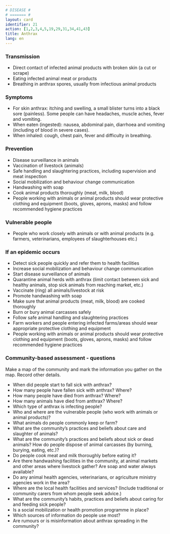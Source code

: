 ```yaml
---
# DISEASE #
# ======= #
layout: card
identifier: 21
action: [1,2,3,4,5,19,29,31,34,41,43]
title: Anthrax
lang: en
---
```


### Transmission

- Direct contact of infected animal products with broken skin (a cut or scrape)
- Eating infected animal meat or products
- Breathing in anthrax spores, usually from infectious animal products

### Symptoms

- For skin anthrax: itching and swelling, a small blister turns into a black sore (painless). Some people can have headaches, muscle aches, fever and vomiting.
- When eaten (ingested): nausea, abdominal pain, diarrhoea and vomiting (including of blood in severe cases).
- When inhaled: cough, chest pain, fever and difficulty in breathing.

### Prevention

- Disease surveillance in animals
- Vaccination of livestock (animals)
- Safe handling and slaughtering practices, including supervision and meat inspection
- Social mobilization and behaviour change communication
- Handwashing with soap
- Cook animal products thoroughly (meat, milk, blood)
- People working with animals or animal products should wear protective clothing and equipment (boots, gloves, aprons, masks) and follow recommended hygiene practices

### Vulnerable people

- People who work closely with animals or with animal products (e.g. farmers, veterinarians, employees of slaughterhouses etc.)

### If an epidemic occurs

- Detect sick people quickly and refer them to health facilities
- Increase social mobilization and behaviour change communication
- Start disease surveillance of animals
- Quarantine animal herds with anthrax (limit contact between sick and healthy animals, stop sick animals from reaching market, etc.)
- Vaccinate (ring) all animals/livestock at risk
- Promote handwashing with soap
- Make sure that animal products (meat, milk, blood) are cooked thoroughly
- Burn or bury animal carcasses safely
- Follow safe animal handling and slaughtering practices
- Farm workers and people entering infected farms/areas should wear appropriate protective clothing and equipment
- People working with animals or animal products should wear protective clothing and equipment (boots, gloves, aprons, masks) and follow recommended hygiene practices

### Community-based assessment - questions

Make a map of the community and mark the information you gather on the map. Record other details.
- When did people start to fall sick with anthrax?
- How many people have fallen sick with anthrax? Where?
- How many people have died from anthrax? Where?
-	How many animals have died from anthrax? Where?
- Which type of anthrax is infecting people?
- Who and where are the vulnerable people (who work with animals or animal products)?
- What animals do people commonly keep or farm?
- What are the community’s practices and beliefs about care and slaughter of animals?
- What are the community’s practices and beliefs about sick or dead animals? How do people dispose of animal carcasses (by burning, burying, eating, etc.)?
- Do people cook meat and milk thoroughly before eating it?
- Are there handwashing facilities in the community, at animal markets and other areas where livestock gather? Are soap and water always available?
- Do any animal health agencies, veterinarians, or agriculture ministry agencies work in the area?
- Where are the local health facilities and services? (Include traditional or community carers from whom people seek advice.)
- What are the community’s habits, practices and beliefs about caring for and feeding sick people?
- Is a social mobilization or health promotion programme in place?
- Which sources of information do people use most?
- Are rumours or is misinformation about anthrax spreading in the community?
